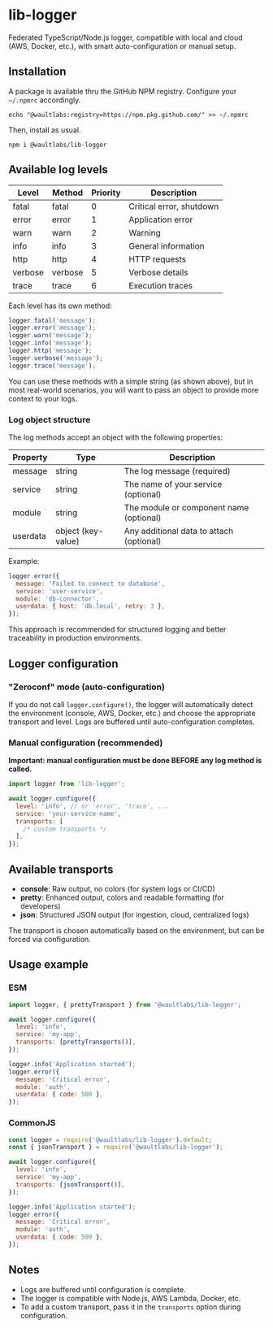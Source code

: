 # lib-logger

Federated TypeScript/Node.js logger, compatible with local and cloud (AWS, Docker, etc.), with smart auto-configuration or manual setup.

## Installation

A package is available thru the GitHub NPM registry. Configure your `~/.npmrc` accordingly.

    echo "@waultlabs:registry=https://npm.pkg.github.com/" >> ~/.npmrc

Then, install as usual.

    npm i @waultlabs/lib-logger

## Available log levels

| Level   | Method  | Priority | Description              |
| ------- | ------- | -------- | ------------------------ |
| fatal   | fatal   | 0        | Critical error, shutdown |
| error   | error   | 1        | Application error        |
| warn    | warn    | 2        | Warning                  |
| info    | info    | 3        | General information      |
| http    | http    | 4        | HTTP requests            |
| verbose | verbose | 5        | Verbose details          |
| trace   | trace   | 6        | Execution traces         |

Each level has its own method:

```js
logger.fatal('message');
logger.error('message');
logger.warn('message');
logger.info('message');
logger.http('message');
logger.verbose('message');
logger.trace('message');
```

You can use these methods with a simple string (as shown above), but in most real-world scenarios, you will want to pass an object to provide more context to your logs.

### Log object structure

The log methods accept an object with the following properties:

| Property | Type               | Description                              |
| -------- | ------------------ | ---------------------------------------- |
| message  | string             | The log message (required)               |
| service  | string             | The name of your service (optional)      |
| module   | string             | The module or component name (optional)  |
| userdata | object (key-value) | Any additional data to attach (optional) |

Example:

```js
logger.error({
  message: 'Failed to connect to database',
  service: 'user-service',
  module: 'db-connector',
  userdata: { host: 'db.local', retry: 3 },
});
```

This approach is recommended for structured logging and better traceability in production environments.

## Logger configuration

### "Zeroconf" mode (auto-configuration)

If you do not call `logger.configure()`, the logger will automatically detect the environment (console, AWS, Docker, etc.) and choose the appropriate transport and level. Logs are buffered until auto-configuration completes.

### Manual configuration (recommended)

**Important: manual configuration must be done BEFORE any log method is called.**

```js
import logger from 'lib-logger';

await logger.configure({
  level: 'info', // or 'error', 'trace', ...
  service: 'your-service-name',
  transports: [
    /* custom transports */
  ],
});
```

## Available transports

- **console**: Raw output, no colors (for system logs or CI/CD)
- **pretty**: Enhanced output, colors and readable formatting (for developers)
- **json**: Structured JSON output (for ingestion, cloud, centralized logs)

The transport is chosen automatically based on the environment, but can be forced via configuration.

## Usage example

### ESM

```js
import logger, { prettyTransport } from '@waultlabs/lib-logger';

await logger.configure({
  level: 'info',
  service: 'my-app',
  transports: [prettyTransports()],
});

logger.info('Application started');
logger.error({
  message: 'Critical error',
  module: 'auth',
  userdata: { code: 500 },
});
```

### CommonJS

```js
const logger = require('@waultlabs/lib-logger').default;
const { jsonTransport } = require('@waultlabs/lib-logger');

await logger.configure({
  level: 'info',
  service: 'my-app',
  transports: [jsonTransport()],
});

logger.info('Application started');
logger.error({
  message: 'Critical error',
  module: 'auth',
  userdata: { code: 500 },
});
```

## Notes

- Logs are buffered until configuration is complete.
- The logger is compatible with Node.js, AWS Lambda, Docker, etc.
- To add a custom transport, pass it in the `transports` option during configuration.
